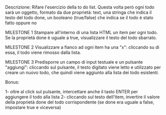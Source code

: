 Descrizione:
Rifare l'esercizio della to do list. Questa volta però ogni todo sarà un oggetto, formato da due proprietà:
 text, una stringa che indica il testo del todo
 done, un booleano (true/false) che indica se il todo è stato fatto oppure no

MILESTONE 1
Stampare all'interno di una lista HTML un item per ogni todo. Se la proprietà done è uguale a true, visualizzare il testo del todo sbarrato.

MILESTONE 2
Visualizzare a fianco ad ogni item ha una "x": cliccando su di essa, il todo viene rimosso dalla lista.

MILESTONE 3
Predisporre un campo di input testuale e un pulsante "aggiungi": cliccando sul pulsante, il testo digitato viene letto e utilizzato per creare un nuovo todo, che quindi viene aggiunto alla lista dei todo esistenti.

Bonus:

1- oltre al click sul pulsante, intercettare anche il tasto ENTER per aggiungere il todo alla lista
2- cliccando sul testo dell'item, invertire il valore della proprietà done del todo corrispondente (se done era uguale a false, impostare true e viceversa)